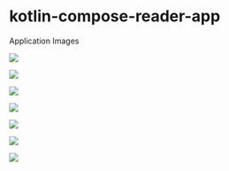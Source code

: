# kotlin-compose-reader-app

Application Images

![](images/001_splash_screen.png) 


![](images/002_login.png) 


![](images/003_home.png) 


![](images/004_search_book.png)


![](images/005_book_details.png)


![](images/006_update_book.png)


![](images/007_book_stats.png)
